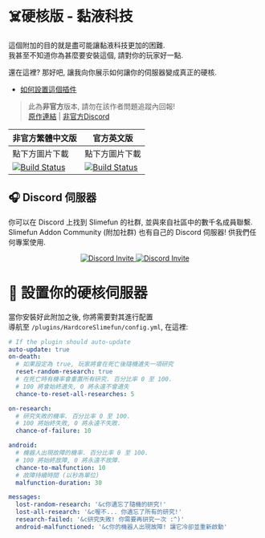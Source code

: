 # :skull_and_crossbones:硬核版 - 黏液科技

這個附加的目的就是盡可能讓黏液科技更加的困難.<br>
我甚至不知道你為甚麼要安裝這個, 請對你的玩家好一點.


還在這裡? 那好吧, 讓我向你展示如何讓你的伺服器變成真正的硬核.
* [如何設置這個插件](#wrench-setting-up-your-hardcore-server)

> 此為**非官方**版本, 請勿在該作者問題追蹤內回報! <br>
> [原作連結](https://github.com/Slimefun-Addon-Community/HardcoreSlimefun) | [非官方Discord](https://discord.gg/GF4CwjFXT9)

| 非官方繁體中文版                                                                                                                                                                                          | 官方英文版                                                                                                                                                                                                       |
|---------------------------------------------------------------------------------------------------------------------------------------------------------------------------------------------------|-------------------------------------------------------------------------------------------------------------------------------------------------------------------------------------------------------------|
| 點下方圖片下載                                                                                                                                                                                           | 點下方圖片下載                                                                                                                                                                                                     |
| [![Build Status](https://xMikux.github.io/builds/SlimeTraditionalTranslation/HardcoreSlimefun/main/badge.svg)](https://xMikux.github.io/builds/SlimeTraditionalTranslation/HardcoreSlimefun/main) | [![Build Status](https://thebusybiscuit.github.io/builds/Slimefun-Addon-Community/HardcoreSlimefun/main/badge.svg)](https://thebusybiscuit.github.io/builds/Slimefun-Addon-Community/HardcoreSlimefun/main) |

## :headphones: Discord 伺服器
你可以在 Discord 上找到 Slimefun 的社群, 並與來自社區中的數千名成員聯繫.<br>
Slimefun Addon Community (附加社群) 也有自己的 Discord 伺服器! 供我們任何專案使用.

<p align="center">
  <a href="https://discord.gg/slimefun">
    <img src="https://discordapp.com/api/guilds/565557184348422174/widget.png?style=banner2" alt="Discord Invite"/>
  </a>
  <a href="https://discord.gg/SqD3gg5SAU">
    <img src="https://discordapp.com/api/guilds/809178621424041997/widget.png?style=banner2" alt="Discord Invite"/>
  </a>
</p>

# :wrench: 設置你的硬核伺服器
當你安裝好此附加之後, 你將需要對其進行配置<br>
導航至 `/plugins/HardcoreSlimefun/config.yml`, 在這裡:

```yaml
# If the plugin should auto-update
auto-update: true
on-death:
  # 如果設定為 true, 玩家將會在死亡後隨機遺失一項研究
  reset-random-research: true
  # 在死亡時有機率會重置所有研究. 百分比率 0 至 100.
  # 100 將會始終遺失, 0 將永遠不會遺失
  chance-to-reset-all-researches: 5

on-research:
  # 研究失敗的機率. 百分比率 0 至 100.
  # 100 將始終失敗, 0 將永遠不失敗.
  chance-of-failure: 10

android:
  # 機器人出現故障的機率. 百分比率 0 至 100.
  # 100 將始終故障, 0 將永遠不故障.
  chance-to-malfunction: 10
  # 故障持續時間 (以秒為單位)
  malfunction-duration: 30

messages:
  lost-random-research: '&c你遺忘了隨機的研究!'
  lost-all-research: '&c喔不... 你遺忘了所有的研究!'
  research-failed: '&c研究失敗! 你需要再研究一次 :^)'
  android-malfunctioned: '&c你的機器人出現故障! 讓它冷卻並重新啟動'
```